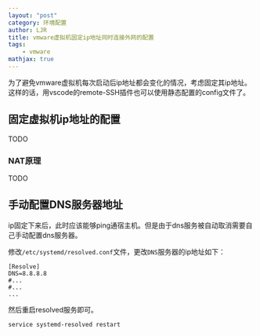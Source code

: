 ```yaml
---
layout: "post"
category: 环境配置
author: LJR
title: vmware虚拟机固定ip地址同时连接外网的配置
tags:
    - vmware
mathjax: true
---
```


为了避免vmware虚拟机每次启动后ip地址都会变化的情况，考虑固定其ip地址。这样的话，用vscode的remote-SSH插件也可以使用静态配置的config文件了。

## 固定虚拟机ip地址的配置

TODO

### NAT原理

TODO

## 手动配置DNS服务器地址

ip固定下来后，此时应该能够ping通宿主机。但是由于dns服务被自动取消需要自己手动配置dns服务器。

修改`/etc/systemd/resolved.conf`文件，更改`DNS`服务器的ip地址如下：

```shell
[Resolve]
DNS=8.8.8.8
#...
#...
...
```

然后重启resolved服务即可。

```shell
service systemd-resolved restart
```
